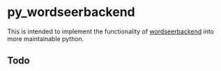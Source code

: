 py_wordseerbackend
==================

This is intended to implement the functionality of [wordseerbackend](https://bitbucket.org/silverasm/wordseerbackend/src/2b5e3fef3a02?at=default) into 
more maintainable python.

Todo
----


